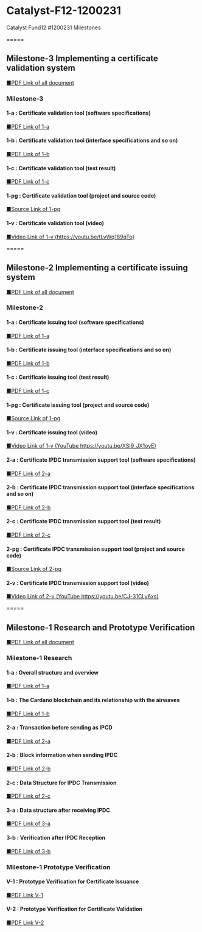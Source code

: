 # Catalyst-F12-1200231
Catalyst Fund12 #1200231 Milestones

  
=====  
## Milestone-3 Implementing a certificate validation system
 [ ■PDF Link of all document ](./DocumentM3/M3_Develop_eng_00_ALL.pdf) 
### Milestone-3
#### 1-a : Certificate validation tool (software specifications)
 [ ■PDF Link of 1-a ](./DocumentM3/M3_Develop_eng_01_D1a_sw.pdf)  
#### 1-b : Certificate validation tool (interface specifications and so on)
 [ ■PDF Link of 1-b ](./DocumentM3/M3_Develop_eng_02_D1b_if.pdf)  
#### 1-c : Certificate validation tool (test result)
 [ ■PDF Link of 1-c ](./DocumentM3/M3_Develop_eng_03_D1c_Test.pdf)
#### 1-pg : Certificate validation tool (project and source code)
 [ ■Source Link of 1-pg ](./DocumentM3/M3_Develop_src_Certificate_validation_tool)  
#### 1-v : Certificate validation tool (video)
 [ ■Video Link of 1-v (https://youtu.be/tLvWq189qTo)](https://youtu.be/tLvWq189qTo)   

  
=====  
## Milestone-2 Implementing a certificate issuing system
 [ ■PDF Link of all document ](./DocumentM2/M2_Develop_eng_00_ALL.pdf) 
### Milestone-2
#### 1-a : Certificate issuing tool (software specifications)
 [ ■PDF Link of 1-a ](./DocumentM2/M2_Develop_eng_01_D1a_sw.pdf)  
#### 1-b : Certificate issuing tool (interface specifications and so on)
 [ ■PDF Link of 1-b ](./DocumentM2/M2_Develop_eng_02_D1b_if.pdf)  
#### 1-c : Certificate issuing tool (test result)
 [ ■PDF Link of 1-c ](./DocumentM2/M2_Develop_eng_03_D1c_Test.pdf)
#### 1-pg : Certificate issuing tool (project and source code)
 [ ■Source Link of 1-pg ](./DocumentM2/M2_Develop_src_1_Certificate_issuing_tool)  
#### 1-v : Certificate issuing tool (video)
 [ ■Video Link of 1-v (YouTube https://youtu.be/XSI9_JX1oyE)](https://youtu.be/XSI9_JX1oyE)   
#### 2-a : Certificate IPDC transmission support tool (software specifications)
 [ ■PDF Link of 2-a ](./DocumentM2/M2_Develop_eng_04_D2a_sw.pdf)  
#### 2-b : Certificate IPDC transmission support tool (interface specifications and so on)
 [ ■PDF Link of 2-b ](./DocumentM2/M2_Develop_eng_05_D2b_if.pdf)  
#### 2-c : Certificate IPDC transmission support tool (test result)
 [ ■PDF Link of 2-c ](./DocumentM2/M2_Develop_eng_06_D2c_test.pdf)
#### 2-pg : Certificate IPDC transmission support tool (project and source code)
 [ ■Source Link of 2-pg ](./DocumentM2/M2_Develop_src_2_Certificate_IPDC_transmission_support_tool)  
#### 2-v : Certificate IPDC transmission support tool (video)
 [ ■Video Link of 2-v (YouTube https://youtu.be/CJ-31CLy6xs)](https://youtu.be/CJ-31CLy6xs)   
 
  
=====  
## Milestone-1 Research and Prototype Verification
 [ ■PDF Link of all document ](./Document/M1_Resources_eng_00_ALL.pdf) 
### Milestone-1 Research
#### 1-a : Overall structure and overview
 [ ■PDF Link of 1-a ](./Document/M1_Resources_eng_01_R1a.pdf)  
#### 1-b : The Cardano blockchain and its relationship with the airwaves
 [ ■PDF Link of 1-b ](./Document/M1_Resources_eng_02_R1b.pdf)  
#### 2-a : Transaction before sending as IPCD
 [ ■PDF Link of 2-a ](./Document/M1_Resources_eng_03_R2a.pdf)  
#### 2-b : Block information when sending IPDC
 [ ■PDF Link of 2-b ](./Document/M1_Resources_eng_04_R2b.pdf)  
#### 2-c : Data Structure for IPDC Transmission
 [ ■PDF Link of 2-c ](./Document/M1_Resources_eng_05_R2c.pdf)  
#### 3-a : Data structure after receiving IPDC
 [ ■PDF Link of 3-a ](./Document/M1_Resources_eng_06_R3a.pdf)  
#### 3-b : Verification after IPDC Reception
 [ ■PDF Link of 3-b ](./Document/M1_Resources_eng_07_R3b.pdf)  
### Milestone-1 Prototype Verification
#### V-1 : Prototype Verification for Certificate Issuance
 [ ■PDF Link V-1 ](./Document/M1_Resources_eng_08_V1.pdf)  
#### V-2 : Prototype Verification for Certificate Validation
 [ ■PDF Link V-2 ](./Document/M1_Resources_eng_09_V2.pdf)  
